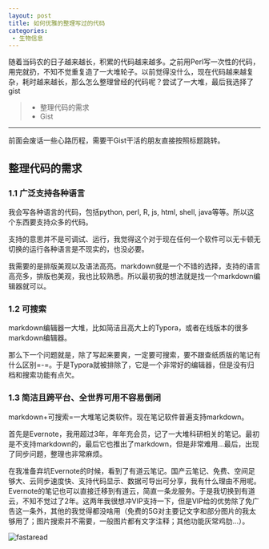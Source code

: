 ```yaml
---
layout: post
title: 如何优雅的整理写过的代码
categories:
 - 生物信息
---
```


随着当码农的日子越来越长，积累的代码越来越多。之前用Perl写一次性的代码，用完就扔，不知不觉重复造了一大堆轮子。以前觉得没什么，现在代码越来越复杂，耗时越来越长，那么怎么整理曾经的代码呢？尝试了一大堆，最后我选择了gist
>* 整理代码的需求
>* Gist

***

前面会废话一些心路历程，需要干Gist干活的朋友直接按照标题跳转。

## 整理代码的需求

### 1.1 广泛支持各种语言

我会写各种语言的代码，包括python, perl, R, js, html, shell, java等等。所以这个东西要支持众多的代码。

支持的意思并不是可调试、运行，我觉得这个对于现在任何一个软件可以无卡顿无切换的运行各种语言是不现实的，也没必要。

我需要的是排版美观以及语法高亮。markdown就是一个不错的选择，支持的语言高亮多，排版也美观，我也比较熟悉。所以最初我的想法就是找一个markdown编辑器就可以。

### 1.2 可搜索

markdown编辑器一大堆，比如简洁且高大上的Typora，或者在线版本的很多markdown编辑器。

那么下一个问题就是，除了写起来要爽，一定要可搜索，要不跟查纸质版的笔记有什么区别=-=。于是Typora就被排除了，它是一个非常好的编辑器，但是没有归档和搜索功能有点欠。

### 1.3 简洁且跨平台、全世界可用不容易倒闭

markdown+可搜索=一大堆笔记类软件。现在笔记软件普遍支持markdown。

首先是Evernote，我用超过3年，年年充会员，记了一大堆科研相关的笔记。最初是不支持markdown的，最后它也推出了markdown，但是非常难用...最后，出现了同步问题，整理也非常麻烦。

在我准备弃坑Evernote的时候，看到了有道云笔记。国产云笔记、免费、空间足够大、云同步速度快、支持代码显示、数据可导出可分享，我有什么理由不用呢。Evernote的笔记也可以直接迁移到有道云，简直一条龙服务。于是我切换到有道云，不知不觉过了2年。这两年我很想冲VIP支持一下，但是VIP给的优势除了免广告这一条外，其他的我觉得都没啥用（免费的5G对主要记文字和部分图片的我太够用了；图片搜索并不需要，一般图片都有文字注释；其他功能灰常鸡肋...）。

![fastaread]("../images/20200819/fastaread.png")